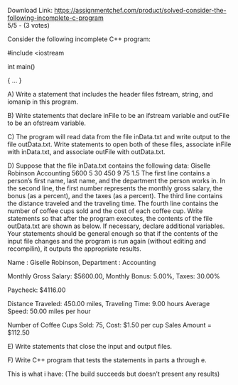 Download Link: https://assignmentchef.com/product/solved-consider-the-following-incomplete-c-program
<br>
5/5 - (3 votes)

Consider the following incomplete C++ program:



#include &lt;iostream

int main()

{ … }

A) Write a statement that includes the header files fstream, string, and iomanip in this program.

B) Write statements that declare inFile to be an ifstream variable and outFile to be an ofstream variable.

C) The program will read data from the file inData.txt and write output to the file outData.txt. Write statements to open both of these files, associate inFile with inData.txt, and associate outFile with outData.txt.

D) Suppose that the file inData.txt contains the following data: Giselle Robinson Accounting 5600 5 30 450 9 75 1.5 The first line contains a person’s first name, last name, and the department the person works in. In the second line, the first number represents the monthly gross salary, the bonus (as a percent), and the taxes (as a percent). The third line contains the distance traveled and the traveling time. The fourth line contains the number of coffee cups sold and the cost of each coffee cup. Write statements so that after the program executes, the contents of the file outData.txt are shown as below. If necessary, declare additional variables. Your statements should be general enough so that if the contents of the input file changes and the program is run again (without editing and recompilin), it outputs the appropriate results.

Name : Giselle Robinson, Department : Accounting

Monthly Gross Salary: $5600.00, Monthly Bonus: 5.00%, Taxes: 30.00%

Paycheck: $4116.00

Distance Traveled: 450.00 miles, Traveling Time: 9.00 hours Average Speed: 50.00 miles per hour

Number of Coffee Cups Sold: 75, Cost: $1.50 per cup Sales Amount = $112.50

E) Write statements that close the input and output files.

F) Write C++ program that tests the statements in parts a through e.

This is what i have: (The build succeeds but doesn’t present any results)